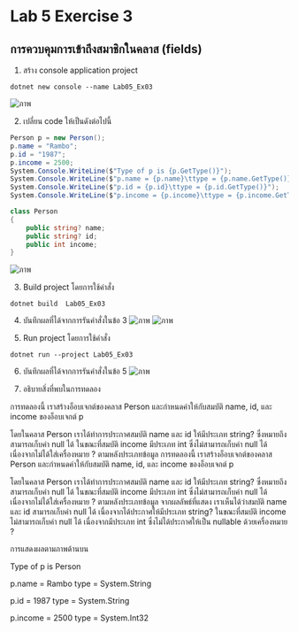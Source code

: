 # Lab 5 Exercise 3

## การควบคุมการเข้าถึงสมาชิกในคลาส (fields)


1. สร้าง console application project

```
dotnet new console --name Lab05_Ex03
```
![ภาพ](https://github.com/AnchisaPhetnoi/03376836-OOP-2566-Lab-05/assets/144197034/d97ee8b4-08f1-4887-96af-0cad6cb0dffc)

2. เปลี่ยน code ให้เป็นดังต่อไปนี้

```cs
Person p = new Person();
p.name = "Rambo";
p.id = "1987";
p.income = 2500;
System.Console.WriteLine($"Type of p is {p.GetType()}");
System.Console.WriteLine($"p.name = {p.name}\ttype = {p.name.GetType()}");
System.Console.WriteLine($"p.id = {p.id}\ttype = {p.id.GetType()}");
System.Console.WriteLine($"p.income = {p.income}\ttype = {p.income.GetType()}");

class Person
{
    public string? name;
    public string? id;
    public int income;
}
```
![ภาพ](https://github.com/AnchisaPhetnoi/03376836-OOP-2566-Lab-05/assets/144197034/672fe188-3ec5-4b87-b304-3acf266ffbe6)

3. Build project โดยการใช้คำสั่ง

```
dotnet build  Lab05_Ex03
```

4. บันทึกผลที่ได้จากการรันคำสั่งในข้อ 3
![ภาพ](https://github.com/AnchisaPhetnoi/03376836-OOP-2566-Lab-05/assets/144197034/c906cbcf-4681-41f9-9730-12798edebf96)
![ภาพ](https://github.com/AnchisaPhetnoi/03376836-OOP-2566-Lab-05/assets/144197034/0a958899-346d-43f3-8ff0-41022a476322)

5. Run project โดยการใช้คำสั่ง

```
dotnet run --project Lab05_Ex03
```

6. บันทึกผลที่ได้จากการรันคำสั่งในข้อ 5
![ภาพ](https://github.com/AnchisaPhetnoi/03376836-OOP-2566-Lab-05/assets/144197034/85902f4c-0c3c-419d-a91a-4b466e208090)


7. อธิบายสิ่งที่พบในการทดลอง

การทดลองนี้ เราสร้างอ็อบเจกต์ของคลาส Person และกำหนดค่าให้กับสมบัติ name, id, และ income ของอ็อบเจกต์ p

โดยในคลาส Person เราได้ทำการประกาศสมบัติ name และ id ให้มีประเภท string? ซึ่งหมายถึงสามารถเก็บค่า null 
ได้ ในขณะที่สมบัติ income มีประเภท int ซึ่งไม่สามารถเก็บค่า null ได้ เนื่องจากไม่ได้ใส่เครื่องหมาย ? ตามหลังประเภทข้อมูล
การทดลองนี้ เราสร้างอ็อบเจกต์ของคลาส Person และกำหนดค่าให้กับสมบัติ name, id, และ income ของอ็อบเจกต์ p

โดยในคลาส Person เราได้ทำการประกาศสมบัติ name และ id ให้มีประเภท string? ซึ่งหมายถึงสามารถเก็บค่า null 
ได้ ในขณะที่สมบัติ income มีประเภท int ซึ่งไม่สามารถเก็บค่า null ได้ เนื่องจากไม่ได้ใส่เครื่องหมาย ? ตามหลังประเภทข้อมูล
จากผลลัพธ์ที่แสดง เราเห็นได้ว่าสมบัติ name และ id สามารถเก็บค่า null ได้ เนื่องจากได้ประกาศให้มีประเภท string? ในขณะที่สมบัติ income 
ไม่สามารถเก็บค่า null ได้ เนื่องจากมีประเภท int ซึ่งไม่ได้ประกาศให้เป็น nullable ด้วยเครื่องหมาย ?

การแสดงผลตามภาพด้านบน

Type of p is Person

p.name = Rambo    type = System.String

p.id = 1987    type = System.String

p.income = 2500    type = System.Int32
